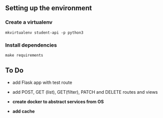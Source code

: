 ## Setting up the environment
### Create a virtualenv
    mkvirtualenv student-api -p python3
### Install dependencies
    make requirements

## To Do
- add Flask app with test route
- add POST, GET (list), GET(filter), PATCH and DELETE routes and views

- **create docker to abstract services from OS**
- **add cache**
